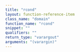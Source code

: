 ```yaml
---
title: "rcond"
layout: function-reference-item
class_name: "domain"
function_name: "rcond"
snippet: ""
qualifiers: ""
return_type: "varargout"
arguments: "(varargin)"
---
```


<pre class="help-text"></pre>